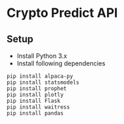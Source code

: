 # Crypto Predict API

## Setup

- Install Python 3.x
- Install following dependencies
```
pip install alpaca-py
pip install statsmodels
pip install prophet
pip install plotly
pip install Flask
pip install waitress
pip install pandas
```
